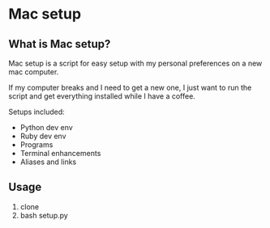 # Mac setup

## What is Mac setup?
Mac setup is a script for easy setup with my personal preferences on a new mac computer.

If my computer breaks and I need to get a new one, I just want to run the script and get everything installed while I have a coffee.

Setups included:

- Python dev env
- Ruby dev env
- Programs
- Terminal enhancements
- Aliases and links

## Usage
1. clone
2. bash setup.py
